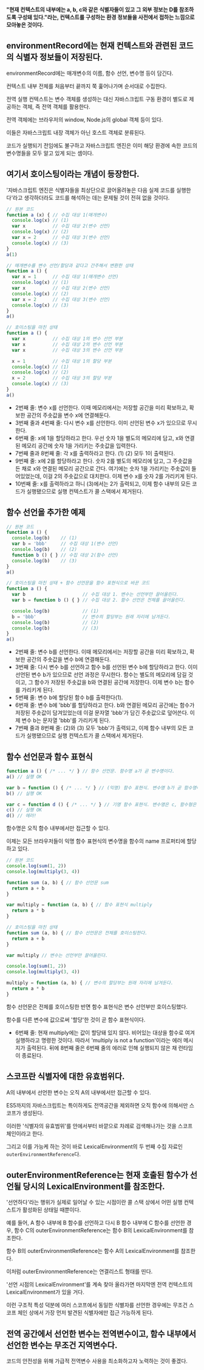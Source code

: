 **"현재 컨텍스트의 내부에는 a, b, c와 같은 식별자들이 있고 그 외부 정보는 D를 참조하도록 구성돼 있다."라는, 컨텍스트를 구성하는 환경 정보들을 사전에서 접하는 느낌으로 모아놓은 것이다.**

## environmentRecord에는 현재 컨텍스트와 관련된 코드의 식별자 정보들이 저장된다.

environmentRecord에는 매개변수의 이름, 함수 선언, 변수명 등이 담긴다.

컨텍스트 내부 전체를 처음부터 끝까지 쭉 훑어나가며 순서대로 수집한다.

전역 실행 컨텍스트는 변수 객체를 생성하는 대신 자바스크립트 구동 환경이 별도로 제공하는 객체, 즉 전역 객체를 활용한다.

전역 객체에는 브라우저의 window, Node.js의 global 객체 등이 있다.

이들은 자바스크립트 내장 객체가 아닌 호스트 객체로 분류된다.

코드가 실행되기 전임에도 불구하고 자바스크립트 엔진은 이미 해당 환경에 속한 코드의 변수명들을 모두 알고 있게 되는 셈이다.

## 여기서 호이스팅이라는 개념이 등장한다.

'자바스크립트 엔진은 식별자들을 최상단으로 끌어올려놓은 다음 실제 코드를 실행한다'라고 생각하더라도 코드를 해석하는 데는 문제될 것이 전혀 없을 것이다.

```javascript
// 원본 코드
function a (x) { // 수집 대상 1(매개변수)
  console.log(x) // (1)
  var x          // 수집 대상 2(변수 선언)
  console.log(x) // (2)
  var x = 2      // 수집 대상 3(변수 선언)
  console.log(x) // (3)
}
a(1)

// 매개변수를 변수 선언/할당과 같다고 간주해서 변환한 상태
function a () {
  var x = 1      // 수집 대상 1(매개변수 선언)
  console.log(x) // (1)
  var x          // 수집 대상 2(변수 선언)
  console.log(x) // (2)
  var x = 2      // 수집 대상 3(변수 선언)
  console.log(x) // (3)
}
a()

// 호이스팅을 마친 상태
function a () {
  var x          // 수집 대상 1의 변수 선언 부분
  var x          // 수집 대상 2의 변수 선언 부분
  var x          // 수집 대상 3의 변수 선언 부분

  x = 1          // 수집 대상 1의 할당 부분
  console.log(x) // (1)
  console.log(x) // (2)
  x = 2          // 수집 대상 3의 할당 부분
  console.log(x) // (3)
}
a()
```

- 2번째 줄: 변수 x를 선언한다. 이때 메모리에서는 저장할 공간을 미리 확보하고, 확보한 공간의 주솟값을 변수 x에 연결해둔다.
- 3번째 줄과 4번째 줄: 다시 변수 x를 선언한다. 이미 선언된 변수 x가 있으므로 무시한다.
- 6번째 줄: x에 1을 할당하라고 한다. 우선 숫자 1을 별도의 메모리에 담고, x와 연결된 메모리 공간에 숫자 1을 가리키는 주솟값을 입력한다.
- 7번째 줄과 8번째 줄: 각 x를 출력하라고 한다. (1) (2) 모두 1이 출력된다.
- 9번째 줄: x에 2를 할당하라고 한다. 숫자 2를 별도의 메모리에 담고, 그 주솟값을 든 채로 x와 연결된 메모리 공간으로 간다. 여기에는 숫자 1을 가리키는 주솟값이 들어있었는데, 이걸 2의 주솟값으로 대치한다. 이제 변수 x를 숫자 2를 가리키게 된다.
- 10번째 줄: x를 출력하라고 하니 (3)에서는 2가 출력되고, 이제 함수 내부의 모든 코드가 실행됐으므로 실행 컨텍스트가 콜 스택에서 제거된다.

## 함수 선언을 추가한 예제

```javascript
// 원본 코드
function a () {
  console.log(b)    // (1)
  var b = 'bbb'     // 수집 대상 1(변수 선언)
  console.log(b)    // (2)
  function b () { } // 수집 대상 2(함수 선언)
  console.log(b)    // (3)
}
a()

// 호이스팅을 마친 상태 + 함수 선언문을 함수 표현식으로 바꾼 코드
function a () {
  var b                     // 수집 대상 1. 변수는 선언부만 끌어올린다.
  var b = function b () { } // 수집 대상 2. 함수 선언은 전체를 끌어올린다.

  console.log(b)            // (1)
  b = 'bbb'                 // 변수의 할당부는 원래 자리에 남겨둔다.
  console.log(b)            // (2)
  console.log(b)            // (3)
}
a()
```

- 2번째 줄: 변수 b를 선언한다. 이때 메모리에서는 저장할 공간을 미리 확보하고, 확보한 공간의 주솟값을 변수 b에 연결해둔다.
- 3번째 줄: 다시 변수 b를 선언하고 함수 b를 선언된 변수 b에 할당하라고 한다. 이미 선언된 변수 b가 있으므로 선언 과정은 무시한다. 함수는 별도의 메모리에 담길 것이고, 그 함수가 저장된 주솟값을 b와 연결된 공간에 저장한다. 이제 변수 b는 함수를 가리키게 된다.
- 5번째 줄: 변수 b에 할당된 함수 b를 출력한다(1).
- 6번재 줄: 변수 b에 'bbb'를 할당하라고 한다. b와 연결된 메모리 공간에는 함수가 저장된 주솟값이 담겨있었는데 이걸 문자열 'bbb'가 담긴 주솟값으로 덮어쓴다. 이제 변수 b는 문자열 'bbb'를 가리키게 된다.
- 7번째 줄과 8번째 줄: (2)와 (3) 모두 'bbb'가 출력되고, 이제 함수 내부의 모든 코드가 실행됐으므로 실행 컨텍스트가 콜 스택에서 제거된다.

## 함수 선언문과 함수 표현식

```javascript
function a () { /* ... */ } // 함수 선언문. 함수명 a가 곧 변수명이다.
a() // 실행 OK

var b = function () { /* ... */ } // (익명) 함수 표현식. 변수명 b가 곧 함수명이다.
b() // 실행 OK

var c = function d () { /* ... */ } // 기명 함수 표현식. 변수명은 c, 함수형은 d다.
c() // 실행 OK
d() // 에러!
```

함수명은 오직 함수 내부에서만 접근할 수 있다.

이제는 모든 브라우저들이 익명 함수 표현식의 변수명을 함수의 name 프로퍼티에 할당하고 있다.

```javascript
// 원본 코드
console.log(sum(1, 2))
console.log(multiply(3, 4))

function sum (a, b) { // 함수 선언문 sum
  return a + b
}

var multiply = function (a, b) { // 함수 표현식 multiply
  return a * b
}

// 호이스팅을 마친 상태
function sum (a, b) { // 함수 선언문은 전체를 호이스팅한다.
  return a + b
}

var multiply // 변수는 선언부만 끌어올린다.

console.log(sum(1, 2))
console.log(multiply(3, 4))

multiply = function (a, b) { // 변수의 할당부는 원래 자리에 남겨둔다.
  return a * b
}
```

함수 선언문은 전체를 호이스팅한 반면 함수 표현식은 변수 선언부만 호이스팅했다.

함수를 다른 변수에 값으로써 '할당'한 것이 곧 함수 표현식이다.

- 6번째 줄: 현재 multiply에는 값이 할당돼 있지 않다. 비어있는 대상을 함수로 여겨 실행하라고 명령한 것이다. 따라서 'multiply is not a function'이라는 에러 메시지가 출력된다. 뒤에 8번째 줄은 6번째 줄의 에러로 인해 실행되지 않은 채 런타임이 종료된다.

## 스코프란 식별자에 대한 유효범위다.

A의 내부에서 선언한 변수는 오직 A의 내부에서만 접근할 수 있다.

ES5까지의 자바스크립트는 특이하게도 전역공간을 제외하면 오직 함수에 의해서만 스코프가 생성된다.

이러한 '식별자의 유효범위'를 안에서부터 바깥으로 차례로 검색해나가는 것을 스코프 체인이라고 한다.

그리고 이를 가능케 하는 것이 바로 LexicalEnvironment의 두 번째 수집 자료인 `outerEnvironmentReference`다.

## outerEnvironmentReference는 현재 호출된 함수가 선언될 당시의 LexicalEnvironment를 참조한다.

'선언하다'라는 행위가 실제로 일어날 수 있는 시점이란 콜 스택 상에서 어떤 실행 컨텍스트가 활성화된 상태일 때뿐이다.

예를 들어, A 함수 내부에 B 함수를 선언하고 다시 B 함수 내부에 C 함수를 선언한 경우, 함수 C의 outerEnvironmentReference는 함수 B의 LexicalEnvironment를 참조한다.

함수 B의 outerEnvironmentReference는 함수 A의 LexicalEnvironment를 참조한다.

이처럼 outerEnvironmentReference는 연결리스트 형태를 띤다.

'선언 시점의 LexicalEnvironment'를 계속 찾아 올라가면 마지막엔 전역 컨텍스트의 LexicalEnvironment가 있을 거다.

이런 구조적 특성 덕분에 여러 스코프에서 동일한 식별자를 선언한 경우에는 무조건 스코프 체인 상에서 가장 먼저 발견된 식별자에만 접근 가능하게 된다.

## 전역 공간에서 선언한 변수는 전역변수이고, 함수 내부에서 선언한 변수는 무조건 지역변수다.

코드의 안전성을 위해 가급적 전역변수 사용을 최소화하고자 노력하는 것이 좋겠다.
